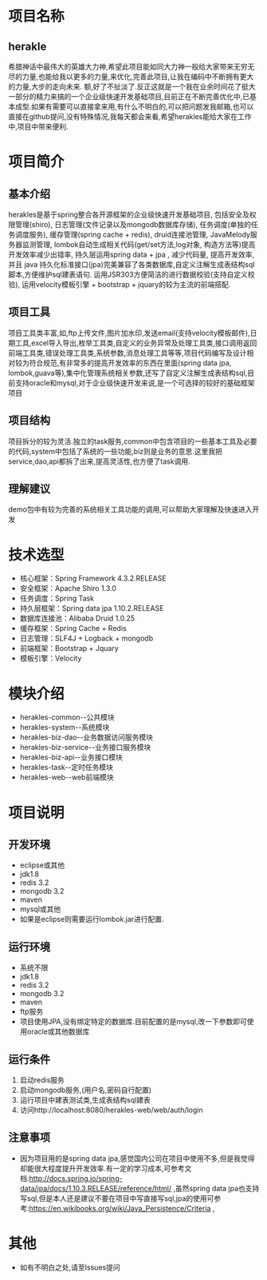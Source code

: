 # 项目名称
## herakle
希腊神话中最伟大的英雄大力神,希望此项目能如同大力神一般给大家带来无穷无尽的力量,也能给我以更多的力量,来优化,完善此项目,让我在编码中不断拥有更大的力量,大步的走向未来.
额,好了不扯淡了.反正这就是一个我在业余时间花了挺大一部分的精力来搞的一个企业级快速开发基础项目,目前正在不断完善优化中,已基本成型.如果有需要可以直接拿来用,有什么不明白的,可以把问题发我邮箱,也可以直接在github提问,没有特殊情况,我每天都会来看,希望herakles能给大家在工作中,项目中带来便利.

# 项目简介
## 基本介绍
herakles是基于spring整合各开源框架的企业级快速开发基础项目,
包括安全及权限管理(shiro), 日志管理(文件记录以及mongodb数据库存储), 任务调度(单独的任务调度服务), 缓存管理(spring cache + redis), druid连接池管理, JavaMelody服务器监测管理, lombok自动生成相关代码(get/set方法,log对象, 构造方法等)提高开发效率减少出错率, 持久层运用spring data + jpa , 减少代码量, 提高开发效率, 并且 java 持久化标准接口(jpa)完美兼容了各类数据库,自定义注解生成表结构sql脚本,方便维护sql建表语句. 运用JSR303方便简洁的进行数据校验(支持自定义校验),  运用velocity模板引擎 + bootstrap + jquary的较为主流的前端搭配.
## 项目工具
项目工具类丰富,如,ftp上传文件,图片加水印,发送email(支持velocity模板邮件),日期工具,excel导入导出,枚举工具类,自定义的业务异常及处理工具类,接口调用返回前端工具类,错误处理工具类,系统参数,消息处理工具等等,项目代码编写及设计相对较为符合规范,有非常多的提高开发效率的东西在里面(spring data jpa, lombok,guava等),集中化管理系统相关参数,还写了自定义注解生成表结构sql,目前支持oracle和mysql,对于企业级快速开发来说,是一个可选择的较好的基础框架项目
## 项目结构
项目拆分的较为灵活.独立的task服务,common中包含项目的一些基本工具及必要的代码,system中包括了系统的一些功能,biz则是业务的意思.这里我把service,dao,api都拆了出来,提高灵活性,也方便了task调用.
## 理解建议
demo包中有较为完善的系统相关工具功能的调用,可以帮助大家理解及快速进入开发


# 技术选型
- 核心框架：Spring Framework 4.3.2.RELEASE
- 安全框架：Apache Shiro 1.3.0
- 任务调度：Spring Task
- 持久层框架：Spring data jpa 1.10.2.RELEASE
- 数据库连接池：Alibaba Druid 1.0.25
- 缓存框架：Spring Cache + Redis
- 日志管理：SLF4J + Logback + mongodb
- 前端框架：Bootstrap + Jquary
- 模板引擎：Velocity

# 模块介绍
- herakles-common--公共模块
- herakles-system--系统模块
- herakles-biz-dao--业务数据访问服务模块
- herakles-biz-service--业务接口服务模块
- herakles-biz-api--业务接口模块
- herakles-task--定时任务模块
- herakles-web--web前端模块

# 项目说明

开发环境
--------------------------------------------------
- eclipse或其他
- jdk1.8
- redis 3.2
- mongodb 3.2
- maven
- mysql或其他
- 如果是eclipse则需要运行lombok.jar进行配置.

运行环境
--------------------------------------------------
- 系统不限
- jdk1.8
- redis 3.2
- mongodb 3.2
- maven
- ftp服务
- 项目使用JPA,没有绑定特定的数据库.目前配置的是mysql,改一下参数即可使用oracle或其他数据库

运行条件
--------------------------------------------------
1. 启动redis服务
2. 启动mongodb服务,(用户名,密码自行配置)
3. 运行项目中建表测试类,生成表结构sql建表
4. 访问http://localhost:8080/herakles-web/web/auth/login

注意事项
--------------------------------------------------
- 因为项目用的是spring data jpa,感觉国内公司在项目中使用不多,但是我觉得却能很大程度提升开发效率.有一定的学习成本,可参考文档:http://docs.spring.io/spring-data/jpa/docs/1.10.3.RELEASE/reference/html/ ,虽然spring data jpa也支持写sql,但是本人还是建议不要在项目中写直接写sql,jpa的使用可参考:https://en.wikibooks.org/wiki/Java_Persistence/Criteria ,

# 其他
- 如有不明白之处,请至Issues提问
